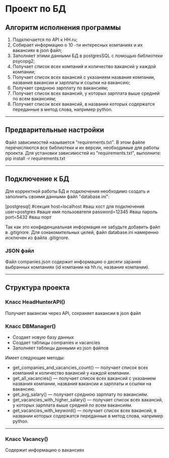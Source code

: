 # Проект по БД

## Алгоритм исполнения программы

1. Подключается по API к HH.ru;
2. Собирает информацию о 10 -ти интересных компаниях и их вакансиях в json файл;
3. Заполняет этими данными БД в postgresSQL с помощью библиотеки psycopg2;
4. Получает список всех компаний и количество вакансий у каждой компании;
5. Получает список всех вакансий с указанием названия компании, названия вакансии и зарплаты и ссылки на вакансию;
6. Получает среднюю зарплату по вакансиям;
7. Получает список всех вакансий, у которых зарплата выше средней по всем вакансиям;
8. Получает список всех вакансий, в названии которых содержатся переданные в метод слова, например python.

---
## Предварительные настройки

Файл зависимостей называется "requirements.txt". В этом файле перечисляются все библиотеки и их версии, необходимые для работы проекта. 
Для установки зависимостей из "requirements.txt", выполните: pip install -r requirements.txt

---
## Подключение к БД

Для корректной работы БД и подключения необходимо создать и заполнить своими данными файл "database.ini":

[postgresql] #секция
host=localhost #ваш хост для подключения
user=postgres #ваше имя пользователя
password=12345 #ваш пароль
port=5432 #ваш порт

Так как это конфиденциальная информация не забудьте добавить файл в .gitignore. 
Для ознакомительных целей, файл database.ini намеренно исключен из файла .gitignore.

### JSON файл

Файл companies.json содержит информацию о десяти заранее выбранных компаниях (id компании на hh.ru, название компании).

---
## Структура проекта

### Класс HeadHunterAPI()
Получает вакансии через API, сохраняет вакансии в json файл

### Класс DBManager()
- Создает новую базу данных
- Создает таблицы companies и vacancies
- Заполняет таблицы данными из json файлов

Имеет следующие методы:
 - get_companies_and_vacancies_count() — получает список всех компаний и количество вакансий у каждой компании.
 - get_all_vacancies() — получает список всех вакансий с указанием названия компании, названия вакансии и зарплаты и ссылки на вакансию.
 - get_avg_salary() — получает среднюю зарплату по вакансиям.
 - get_vacancies_with_higher_salary() — получает список всех вакансий, у которых зарплата выше средней по всем вакансиям.
 - get_vacancies_with_keyword() — получает список всех вакансий, в названии которых содержатся переданные в метод слова, например python.

---
### Класс Vacancy()
Содержит информацию о вакансиях
